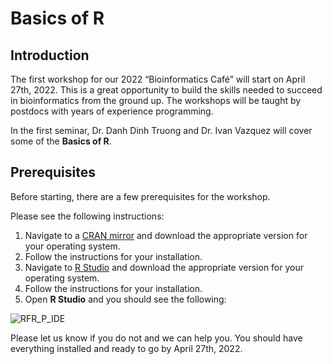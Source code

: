 # Basics of R

## Introduction

The first workshop for our 2022 “Bioinformatics Café” will start on April 27th, 2022. This is a great opportunity to build the skills needed to succeed in bioinformatics from the ground up. The workshops will be taught by postdocs with years of experience programming.
 
In the first seminar, Dr. Danh Dinh Truong and Dr. Ivan Vazquez will cover some of the __Basics of R__.

## Prerequisites

Before starting, there are a few prerequisites for the workshop.

Please see the following instructions:

1. Navigate to a [CRAN mirror](https://cran.microsoft.com) and download the appropriate version for your operating system.
2. Follow the instructions for your installation.
3. Navigate to [R Studio](https://www.rstudio.com/products/rstudio/download/) and download the appropriate version for your operating system.
4. Follow the instructions for your installation.
5. Open __R Studio__ and you should see the following:

![RFR_P_IDE](https://user-images.githubusercontent.com/10384679/162622954-8daa5816-f81f-4db6-b1ff-d02ff48bb833.png)

Please let us know if you do not and we can help you. You should have everything installed and ready to go by April 27th, 2022. 
